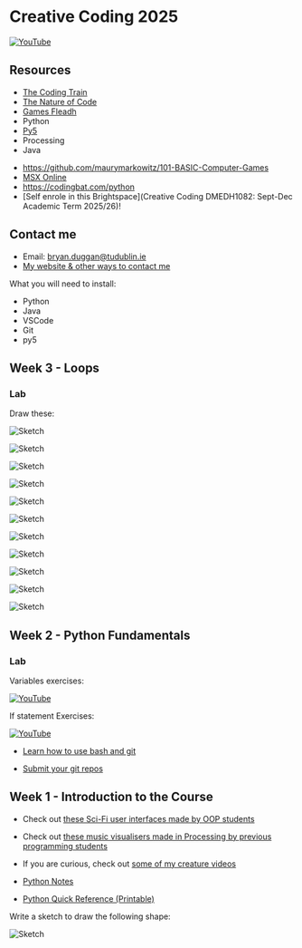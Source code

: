 # Creative Coding 2025

[![YouTube](http://img.youtube.com/vi/xF7VrXZqLko/0.jpg)](https://www.youtube.com/watch?v=xF7VrXZqLko)


Resources
---------
* [The Coding Train](https://www.youtube.com/channel/UCvjgXvBlbQiydffZU7m1_aw)
* [The Nature of Code](http://natureofcode.com/)
* [Games Fleadh](http://www.gamesfleadh.ie/)
* Python
* [Py5](https://py5coding.org/)
* Processing
* Java
- https://github.com/maurymarkowitz/101-BASIC-Computer-Games
- [MSX Online](https://webmsx.org/)
- https://codingbat.com/python
- [Self enrole in this Brightspace](Creative Coding DMEDH1082: Sept-Dec Academic Term 2025/26)!

## Contact me
* Email: bryan.duggan@tudublin.ie
* [My website & other ways to contact me](http://bryanduggan.org)


What you will need to install:

- Python
- Java
- VSCode
- Git
- py5

## Week 3 - Loops

### Lab

Draw these:


![Sketch](images/p31.png)


![Sketch](images/p35.png)


![Sketch](images/p36.png)


![Sketch](images/p34.png)


![Sketch](images/p33.png)


![Sketch](images/p32.png)

![Sketch](images/p27.png)

![Sketch](images/p29.png)

![Sketch](images/p27.png)

![Sketch](images/p23.png)

![Sketch](images/p10.png)

## Week 2 - Python Fundamentals

### Lab

Variables exercises:

[![YouTube](http://img.youtube.com/vi/kPOFqXsLLeo/0.jpg)](https://www.youtube.com/watch?v=kPOFqXsLLeo)

If statement Exercises:

[![YouTube](http://img.youtube.com/vi/18kMOeygmHA/0.jpg)](https://www.youtube.com/watch?v=18kMOeygmHA)

- [Learn how to use bash and git](https://github.com/skooter500/csresources/blob/main/gitlab.md)

- [Submit your git repos](https://forms.office.com/Pages/ResponsePage.aspx?id=yxdjdkjpX06M7Nq8ji_V2ou3qmFXqEdGlmiD1Myl3gNUQjhSVU9PUExTV05UNlFNV0JHSjVQMjZFUy4u)

## Week 1 - Introduction to the Course
- Check out [these Sci-Fi user interfaces made by OOP students](https://www.youtube.com/playlist?list=PL1n0B6z4e_E5RZYrubD2pcxq0qzGy-3vr)
- Check out [these music visualisers made in Processing by previous programming students](https://www.youtube.com/watch?v=NGQbYEESZEg&list=PL1n0B6z4e_E7I2bIWWpH8NAa6kPx95sw5)
- If you are curious, check out [some of my creature videos](https://www.youtube.com/watch?v=cW8s5i9dmqA&list=PL1n0B6z4e_E6jErrS0ScSCaVrN7KV729x)

- [Python Notes](week1/python_complete_presentation.pdf)
- [Python Quick Reference (Printable)](week1/python_quick_ref.html)

Write a sketch to draw the following shape:

![Sketch](images/p1.2.png)